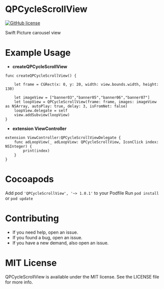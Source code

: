 # QPCycleScrollView
[![GitHub license](https://img.shields.io/badge/license-MIT-blue.svg)](https://raw.githubusercontent.com/hujewelz/HUPhotoBrowser/master/LICENSE)


Swift Picture carousel view

# Example Usage
- **createQPCycleScrollView**
```
func createQPCycleScrollView() {
        
    let frame = CGRect(x: 0, y: 20, width: view.bounds.width, height: 130)

    let imageView = ["banner03","banner05","banner06","banner07"]
    let loopView = QPCycleScrollView(frame: frame, images: imageView as NSArray, autoPlay: true, delay: 3, isFromNet: false)
    loopView.delegate = self
    view.addSubview(loopView)
}
```

- **extension ViewController**

```
extension ViewController:QPCycleScrollViewDelegate {
    func adLoopView(_ adLoopView: QPCycleScrollView, IconClick index: NSInteger) {
        print(index)
    }
}
```

# Cocoapods

Add pod ```'QPCycleScrollView', '~> 1.0.1'``` to your Podfile
Run ```pod install``` or ```pod update```

# Contributing

- If you need help, open an issue.
- If you found a bug, open an issue.
- If you have a new demand, also open an issue.

# MIT License

QPCycleScrollView is available under the MIT license. See the LICENSE file for more info.
